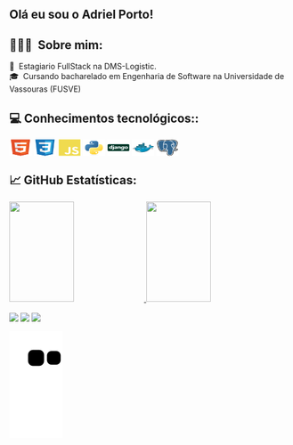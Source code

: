 ## Olá eu sou o Adriel Porto! 
## 👨🏻‍💻 &nbsp;Sobre mim:
📝 &nbsp;Estagiario FullStack na DMS-Logistic.\
🎓 &nbsp;Cursando bacharelado em Engenharia de Software na Universidade de Vassouras (FUSVE)

## 💻  Conhecimentos tecnológicos::
<div>
  <img align="center" alt="Adriel-HTML" height="30" width="40" src="https://raw.githubusercontent.com/devicons/devicon/master/icons/html5/html5-original.svg">
  <img align="center" alt="Adriel-CSS" height="30" width="40" src="https://raw.githubusercontent.com/devicons/devicon/master/icons/css3/css3-original.svg">
  <img align="center" alt="Adriel-Js" height="30" width="40" src="https://raw.githubusercontent.com/devicons/devicon/master/icons/javascript/javascript-plain.svg">
  <img align="center" alt="Adriel-Python" height="30" width="40" src="https://raw.githubusercontent.com/devicons/devicon/master/icons/python/python-original.svg">
  <img align="center" alt="Adriel-Python" height="30" width="40" src="https://raw.githubusercontent.com/devicons/devicon/master/icons/django/django-original.svg">
  <img align="center" alt="Adriel-Python" height="30" width="40" src="https://raw.githubusercontent.com/devicons/devicon/master/icons/docker/docker-original.svg">
  <img align="center" alt="Adriel-Python" height="30" width="40" src="https://raw.githubusercontent.com/devicons/devicon/master/icons/postgresql/postgresql-original.svg">
</div>

## 📈 GitHub Estatísticas:
<div align="left">
  <a href="https://github.com/AdrielPorto">
  <img height="180em" width="48%" src="https://github-readme-stats.vercel.app/api?username=AdrielPorto&show_icons=true&theme=dracula&include_all_commits=true&count_private=true"/>
  <img height="180em" width="48%" src="https://github-readme-stats-eight-theta.vercel.app/api/top-langs/?username=AdrielPorto&layout=compact&langs_count=8&theme=dracula"/>
 <div style="display: inline_block"><br>

<div> 
  <a href="https://www.instagram.com/drielporto/" target="_blank"><img src="https://img.shields.io/badge/-Instagram-%23E4405F?style=for-the-badge&logo=instagram&logoColor=white" target="_blank"></a>
  <a href = "mailto:adrielpantunes@gmail.com"><img src="https://img.shields.io/badge/-Gmail-%23333?style=for-the-badge&logo=gmail&logoColor=white" target="_blank"></a>
  <a href="https://www.linkedin.com/in/adriel-porto/" target="_blank"><img src="https://img.shields.io/badge/-LinkedIn-%230077B5?style=for-the-badge&logo=linkedin&logoColor=white" target="_blank"></a> 
 
![Snake animation](https://github.com/adrielporto/adrielporto/blob/output/github-contribution-grid-snake.svg) 
</div>
